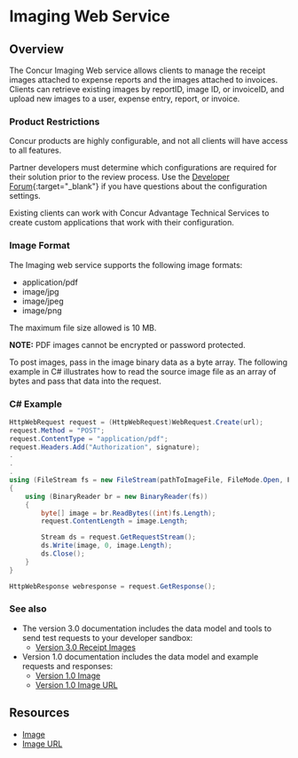 # Imaging Web Service

## Overview

The Concur Imaging Web service allows clients to manage the receipt images attached to expense reports and the images attached to invoices. Clients can retrieve existing images by reportID, image ID, or invoiceID, and upload new images to a user, expense entry, report, or invoice.

### Product Restrictions
Concur products are highly configurable, and not all clients will have access to all features.

Partner developers must determine which configurations are required for their solution prior to the review process. Use the [Developer Forum](http://forum.developer.concur.com/){:target="_blank"} if you have questions about the configuration settings.

Existing clients can work with Concur Advantage Technical Services to create custom applications that work with their configuration.

### Image Format
The Imaging web service supports the following image formats:

* application/pdf
* image/jpg
* image/jpeg
* image/png

The maximum file size allowed is 10 MB.

<aside class="warning">
  <strong>NOTE:</strong> PDF images cannot be encrypted or password protected.
</aside>

To post images, pass in the image binary data as a byte array. The following example in C# illustrates how to read the source image file as an array of bytes and pass that data into the request.

### C# Example

```csharp
HttpWebRequest request = (HttpWebRequest)WebRequest.Create(url);
request.Method = "POST";
request.ContentType = "application/pdf";
request.Headers.Add("Authorization", signature);
.
.
.
using (FileStream fs = new FileStream(pathToImageFile, FileMode.Open, FileAccess.Read))
{
	using (BinaryReader br = new BinaryReader(fs))
	{
		byte[] image = br.ReadBytes((int)fs.Length);
		request.ContentLength = image.Length;

		Stream ds = request.GetRequestStream();
		ds.Write(image, 0, image.Length);
		ds.Close();
	}
}

HttpWebResponse webresponse = request.GetResponse();
```

### See also

* The version 3.0 documentation includes the data model and tools to send test requests to your developer sandbox:
  * [Version 3.0 Receipt Images ][3]
* Version 1.0 documentation includes the data model and example requests and responses:
  * [Version 1.0 Image][4]
  * [Version 1.0 Image URL][5]


## Resources

* [Image](#image)
* [Image URL](#image-url)



[3]: /api-reference/image/index.html
[4]: /api-reference-deprecated/version-one/Image/image-resource.html
[5]: /api-reference-deprecated/version-one/Image/image-url-resource.html

